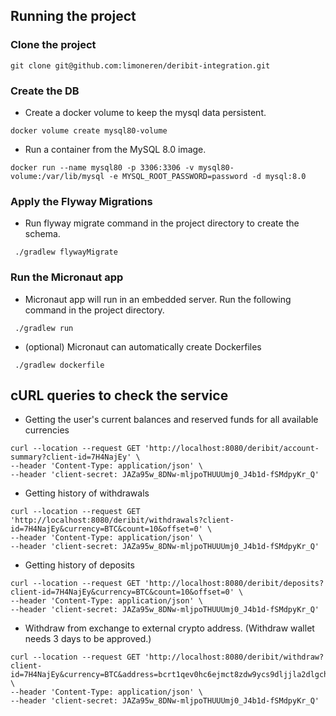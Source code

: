 ## Running the project
### Clone the project
```
git clone git@github.com:limoneren/deribit-integration.git
```
### Create the DB
- Create a docker volume to keep the mysql data persistent.
```
docker volume create mysql80-volume
```
- Run a container from the MySQL 8.0 image.
```
docker run --name mysql80 -p 3306:3306 -v mysql80-volume:/var/lib/mysql -e MYSQL_ROOT_PASSWORD=password -d mysql:8.0
```
### Apply the Flyway Migrations
- Run flyway migrate command in the project directory to create the schema.
```
 ./gradlew flywayMigrate 
```
### Run the Micronaut app
- Micronaut app will run in an embedded server. Run the following command in the project directory.
```
 ./gradlew run
```
- (optional) Micronaut can automatically create Dockerfiles
```
 ./gradlew dockerfile
```

## cURL queries to check the service
- Getting the user's current balances and reserved funds for all available
  currencies
```
curl --location --request GET 'http://localhost:8080/deribit/account-summary?client-id=7H4NajEy' \
--header 'Content-Type: application/json' \
--header 'client-secret: JAZa95w_8DNw-mljpoTHUUUmj0_J4b1d-fSMdpyKr_Q'
```
- Getting history of withdrawals
```
curl --location --request GET 'http://localhost:8080/deribit/withdrawals?client-id=7H4NajEy&currency=BTC&count=10&offset=0' \
--header 'Content-Type: application/json' \
--header 'client-secret: JAZa95w_8DNw-mljpoTHUUUmj0_J4b1d-fSMdpyKr_Q'
```
- Getting history of deposits
```
curl --location --request GET 'http://localhost:8080/deribit/deposits?client-id=7H4NajEy&currency=BTC&count=10&offset=0' \
--header 'Content-Type: application/json' \
--header 'client-secret: JAZa95w_8DNw-mljpoTHUUUmj0_J4b1d-fSMdpyKr_Q'
```
- Withdraw from exchange to external crypto address. (Withdraw wallet needs 3 days to be approved.)
```
curl --location --request GET 'http://localhost:8080/deribit/withdraw?client-id=7H4NajEy&currency=BTC&address=bcrt1qev0hc6ejmct8zdw9ycs9dljjla2dlgchgjryrq&amount=0.001&priority=high' \
--header 'Content-Type: application/json' \
--header 'client-secret: JAZa95w_8DNw-mljpoTHUUUmj0_J4b1d-fSMdpyKr_Q'
```
